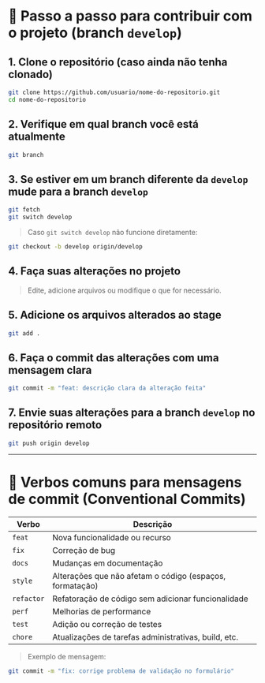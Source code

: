 # 📘 Passo a passo para contribuir com o projeto (branch `develop`)

## 1. Clone o repositório (caso ainda não tenha clonado)

```bash
git clone https://github.com/usuario/nome-do-repositorio.git
cd nome-do-repositorio
```

## 2. Verifique em qual branch você está atualmente

```bash
git branch
```

## 3. Se estiver em um branch diferente da `develop` mude para a branch `develop`

```bash
git fetch
git switch develop
```

> Caso `git switch develop` não funcione diretamente:
```bash
git checkout -b develop origin/develop
```

## 4. Faça suas alterações no projeto

> Edite, adicione arquivos ou modifique o que for necessário.

## 5. Adicione os arquivos alterados ao stage

```bash
git add .
```

## 6. Faça o commit das alterações com uma mensagem clara

```bash
git commit -m "feat: descrição clara da alteração feita"
```

## 7. Envie suas alterações para a branch `develop` no repositório remoto

```bash
git push origin develop
```

---

# 📝 Verbos comuns para mensagens de commit (Conventional Commits)

| Verbo      | Descrição                                                    |
|------------|--------------------------------------------------------------|
| `feat`     | Nova funcionalidade ou recurso                               |
| `fix`      | Correção de bug                                              |
| `docs`     | Mudanças em documentação                                     |
| `style`    | Alterações que não afetam o código (espaços, formatação)     |
| `refactor` | Refatoração de código sem adicionar funcionalidade           |
| `perf`     | Melhorias de performance                                     |
| `test`     | Adição ou correção de testes                                 |
| `chore`    | Atualizações de tarefas administrativas, build, etc.         |

> Exemplo de mensagem:
```bash
git commit -m "fix: corrige problema de validação no formulário"
```
